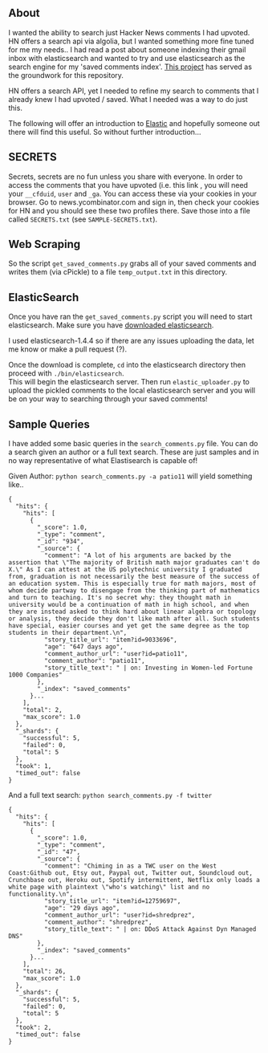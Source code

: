 ## About
I wanted the ability to search just Hacker News comments I had upvoted.  HN offers
a search api via algolia, but I wanted something more fine tuned for me my needs.. I had
read a post about someone indexing their gmail inbox with elasticsearch and
wanted to try and use elasticsearch as the search engine for my 'saved comments index'.
[This project](https://github.com/oliver006/elasticsearch-gmail) has served
as the groundwork for this repository.

HN offers a search API, yet I needed to refine my search to comments that I
already knew I had upvoted / saved.  What I needed was a way to do just this.    

The following will offer an introduction to [Elastic](https://elastic.co)
and hopefully someone out there will find this useful.  So without further
introduction...

## SECRETS
Secrets, secrets are no fun unless you share with everyone.  In order to access the comments
that you have upvoted (i.e. this link , you will need your `__cfduid`, `user` and `_ga`. 
You can access these via your cookies in your browser.  Go to news.ycombinator.com and sign in, 
then check your cookies for HN and you should see these two profiles there.
Save those into a file called `SECRETS.txt` (see `SAMPLE-SECRETS.txt`).

## Web Scraping
So the script `get_saved_comments.py` grabs all of your saved comments and
writes them (via cPickle) to a file `temp_output.txt` in this directory. 

## ElasticSearch 
Once you have ran the `get_saved_comments.py` script you will need to start elasticsearch.
Make sure you have [downloaded elasticsearch](https://www.elastic.co/downloads/elasticsearch).

I used elasticsearch-1.4.4 so if there are any issues uploading the data, let me know or 
make a pull request (?). 

Once the download is complete, `cd` into the elasticsearch directory then proceed with `./bin/elasticsearch`.  
This will begin the elasticsearch server.  Then run `elastic_uploader.py` to upload the pickled
comments to the local elasticsearch server and you will be on your way to searching through your saved comments!

## Sample Queries
I have added some basic queries in the `search_comments.py` file.  You can
do a search given an author or a full text search.  These are just samples
and in no way representative of what Elastisearch is capable of!

Given Author: `python search_comments.py -a patio11` will yield something like..
```
{
  "hits": {
    "hits": [
      {
        "_score": 1.0, 
        "_type": "comment", 
        "_id": "934", 
        "_source": {
          "comment": "A lot of his arguments are backed by the assertion that \"The majority of British math major graduates can't do X.\" As I can attest at the US polytechnic university I graduated from, graduation is not necessarily the best measure of the success of an education system. This is especially true for math majors, most of whom decide partway to disengage from the thinking part of mathematics and turn to teaching. It's no secret why: they thought math in university would be a continuation of math in high school, and when they are instead asked to think hard about linear algebra or topology or analysis, they decide they don't like math after all. Such students have special, easier courses and yet get the same degree as the top students in their department.\n", 
          "story_title_url": "item?id=9033696", 
          "age": "647 days ago", 
          "comment_author_url": "user?id=patio11", 
          "comment_author": "patio11", 
          "story_title_text": " | on: Investing in Women-led Fortune 1000 Companies"
        }, 
        "_index": "saved_comments"
      }...
    ], 
    "total": 2, 
    "max_score": 1.0
  }, 
  "_shards": {
    "successful": 5, 
    "failed": 0, 
    "total": 5
  }, 
  "took": 1, 
  "timed_out": false
}
```

And a full text search: `python search_comments.py -f twitter`
```
{
  "hits": {
    "hits": [
      {
        "_score": 1.0, 
        "_type": "comment", 
        "_id": "47", 
        "_source": {
          "comment": "Chiming in as a TWC user on the West Coast:Github out, Etsy out, Paypal out, Twitter out, Soundcloud out, Crunchbase out, Heroku out, Spotify intermittent, Netflix only loads a white page with plaintext \"who's watching\" list and no functionality.\n", 
          "story_title_url": "item?id=12759697", 
          "age": "29 days ago", 
          "comment_author_url": "user?id=shredprez", 
          "comment_author": "shredprez", 
          "story_title_text": " | on: DDoS Attack Against Dyn Managed DNS"
        }, 
        "_index": "saved_comments"
      }...
    ], 
    "total": 26, 
    "max_score": 1.0
  }, 
  "_shards": {
    "successful": 5, 
    "failed": 0, 
    "total": 5
  }, 
  "took": 2, 
  "timed_out": false
}
```